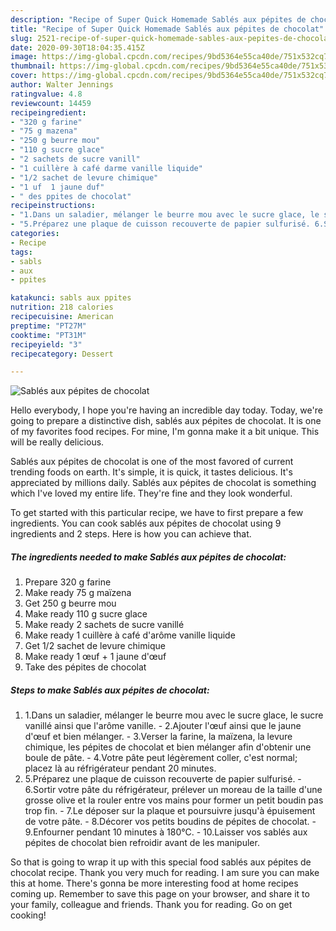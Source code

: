 ```yaml
---
description: "Recipe of Super Quick Homemade Sablés aux pépites de chocolat"
title: "Recipe of Super Quick Homemade Sablés aux pépites de chocolat"
slug: 2521-recipe-of-super-quick-homemade-sables-aux-pepites-de-chocolat
date: 2020-09-30T18:04:35.415Z
image: https://img-global.cpcdn.com/recipes/9bd5364e55ca40de/751x532cq70/sables-aux-pepites-de-chocolat-photo-principale-de-la-recette.jpg
thumbnail: https://img-global.cpcdn.com/recipes/9bd5364e55ca40de/751x532cq70/sables-aux-pepites-de-chocolat-photo-principale-de-la-recette.jpg
cover: https://img-global.cpcdn.com/recipes/9bd5364e55ca40de/751x532cq70/sables-aux-pepites-de-chocolat-photo-principale-de-la-recette.jpg
author: Walter Jennings
ratingvalue: 4.8
reviewcount: 14459
recipeingredient:
- "320 g farine"
- "75 g mazena"
- "250 g beurre mou"
- "110 g sucre glace"
- "2 sachets de sucre vanill"
- "1 cuillère à café darme vanille liquide"
- "1/2 sachet de levure chimique"
- "1 uf  1 jaune duf"
- " des ppites de chocolat"
recipeinstructions:
- "1.Dans un saladier, mélanger le beurre mou avec le sucre glace, le sucre vanillé ainsi que l&#39;arôme vanille. 2.Ajouter l&#39;œuf ainsi que le jaune d&#39;œuf et bien mélanger. 3.Verser la farine, la maïzena, la levure chimique, les pépites de chocolat et bien mélanger afin d&#39;obtenir une boule de pâte. 4.Votre pâte peut légèrement coller, c&#39;est normal; placez là au réfrigérateur pendant 20 minutes."
- "5.Préparez une plaque de cuisson recouverte de papier sulfurisé. 6.Sortir votre pâte du réfrigérateur, prélever un moreau de la taille d&#39;une grosse olive et la rouler entre vos mains pour former un petit boudin pas trop fin. 7.Le déposer sur la plaque et poursuivre jusqu&#39;à épuisement de votre pâte. 8.Décorer vos petits boudins de pépites de chocolat. 9.Enfourner pendant 10 minutes à 180°C. 10.Laisser vos sablés aux pépites de chocolat bien refroidir avant de les manipuler."
categories:
- Recipe
tags:
- sabls
- aux
- ppites

katakunci: sabls aux ppites 
nutrition: 218 calories
recipecuisine: American
preptime: "PT27M"
cooktime: "PT31M"
recipeyield: "3"
recipecategory: Dessert

---
```



![Sablés aux pépites de chocolat](https://img-global.cpcdn.com/recipes/9bd5364e55ca40de/751x532cq70/sables-aux-pepites-de-chocolat-photo-principale-de-la-recette.jpg)

Hello everybody, I hope you're having an incredible day today. Today, we're going to prepare a distinctive dish, sablés aux pépites de chocolat. It is one of my favorites food recipes. For mine, I'm gonna make it a bit unique. This will be really delicious.

Sablés aux pépites de chocolat is one of the most favored of current trending foods on earth. It's simple, it is quick, it tastes delicious. It's appreciated by millions daily. Sablés aux pépites de chocolat is something which I've loved my entire life. They're fine and they look wonderful.




To get started with this particular recipe, we have to first prepare a few ingredients. You can cook sablés aux pépites de chocolat using 9 ingredients and 2 steps. Here is how you can achieve that.

<!--inarticleads1-->

##### The ingredients needed to make Sablés aux pépites de chocolat:

1. Prepare 320 g farine
1. Make ready 75 g maïzena
1. Get 250 g beurre mou
1. Make ready 110 g sucre glace
1. Make ready 2 sachets de sucre vanillé
1. Make ready 1 cuillère à café d&#39;arôme vanille liquide
1. Get 1/2 sachet de levure chimique
1. Make ready 1 œuf + 1 jaune d&#39;œuf
1. Take  des pépites de chocolat




<!--inarticleads2-->

##### Steps to make Sablés aux pépites de chocolat:

1. 1.Dans un saladier, mélanger le beurre mou avec le sucre glace, le sucre vanillé ainsi que l&#39;arôme vanille. - 2.Ajouter l&#39;œuf ainsi que le jaune d&#39;œuf et bien mélanger. - 3.Verser la farine, la maïzena, la levure chimique, les pépites de chocolat et bien mélanger afin d&#39;obtenir une boule de pâte. - 4.Votre pâte peut légèrement coller, c&#39;est normal; placez là au réfrigérateur pendant 20 minutes.
1. 5.Préparez une plaque de cuisson recouverte de papier sulfurisé. - 6.Sortir votre pâte du réfrigérateur, prélever un moreau de la taille d&#39;une grosse olive et la rouler entre vos mains pour former un petit boudin pas trop fin. - 7.Le déposer sur la plaque et poursuivre jusqu&#39;à épuisement de votre pâte. - 8.Décorer vos petits boudins de pépites de chocolat. - 9.Enfourner pendant 10 minutes à 180°C. - 10.Laisser vos sablés aux pépites de chocolat bien refroidir avant de les manipuler.




So that is going to wrap it up with this special food sablés aux pépites de chocolat recipe. Thank you very much for reading. I am sure you can make this at home. There's gonna be more interesting food at home recipes coming up. Remember to save this page on your browser, and share it to your family, colleague and friends. Thank you for reading. Go on get cooking!

